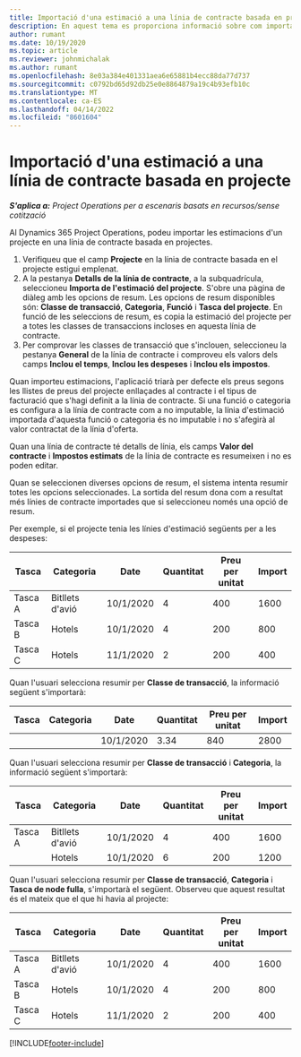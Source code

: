 ```yaml
---
title: Importació d'una estimació a una línia de contracte basada en projecte
description: En aquest tema es proporciona informació sobre com importar estimacions d'un projecte a una línia de contracte.
author: rumant
ms.date: 10/19/2020
ms.topic: article
ms.reviewer: johnmichalak
ms.author: rumant
ms.openlocfilehash: 8e03a384e401331aea6e65881b4ecc88da77d737
ms.sourcegitcommit: c0792bd65d92db25e0e8864879a19c4b93efb10c
ms.translationtype: MT
ms.contentlocale: ca-ES
ms.lasthandoff: 04/14/2022
ms.locfileid: "8601604"
---
```

# <a name="import-an-estimate-to-a-project-based-contract-line"></a>Importació d'una estimació a una línia de contracte basada en projecte

_**S'aplica a:** Project Operations per a escenaris basats en recursos/sense cotització_

Al Dynamics 365 Project Operations, podeu importar les estimacions d'un projecte en una línia de contracte basada en projectes.

1. Verifiqueu que el camp **Projecte** en la línia de contracte basada en el projecte estigui emplenat.
2. A la pestanya **Detalls de la línia de contracte**, a la subquadrícula, seleccioneu **Importa de l'estimació del projecte**. S'obre una pàgina de diàleg amb les opcions de resum. Les opcions de resum disponibles són: **Classe de transacció**, **Categoria**, **Funció** i **Tasca del projecte**. En funció de les seleccions de resum, es copia la estimació del projecte per a totes les classes de transaccions incloses en aquesta línia de contracte. 
3. Per comprovar les classes de transacció que s'inclouen, seleccioneu la pestanya **General** de la línia de contracte i comproveu els valors dels camps **Inclou el temps**, **Inclou les despeses** i **Inclou els impostos**.

Quan importeu estimacions, l'aplicació triarà per defecte els preus segons les llistes de preus del projecte enllaçades al contracte i el tipus de facturació que s'hagi definit a la línia de contracte. Si una funció o categoria es configura a la línia de contracte com a no imputable, la línia d'estimació importada d'aquesta funció o categoria és no imputable i no s'afegirà al valor contractat de la línia d'oferta.

Quan una línia de contracte té detalls de línia, els camps **Valor del contracte** i **Impostos estimats** de la línia de contracte es resumeixen i no es poden editar.

Quan se seleccionen diverses opcions de resum, el sistema intenta resumir totes les opcions seleccionades. La sortida del resum dona com a resultat més línies de contracte importades que si seleccioneu només una opció de resum.

Per exemple, si el projecte tenia les línies d'estimació següents per a les despeses:

| Tasca | Categoria | Date | Quantitat | Preu per unitat | Import |
| --- | --- | --- | --- | --- | --- |
| Tasca A | Bitllets d'avió | 10/1/2020 | 4 | 400 | 1600 |
| Tasca B | Hotels | 10/1/2020 | 4 | 200 | 800 |
| Tasca C | Hotels | 11/1/2020 | 2 | 200 | 400 |

Quan l'usuari selecciona resumir per **Classe de transacció**, la informació següent s'importarà:

| Tasca | Categoria | Date | Quantitat | Preu per unitat | Import |
| --- | --- | --- | --- | --- | --- |
| &nbsp;  | &nbsp;  | 10/1/2020 | 3.34 | 840 | 2800 |

Quan l'usuari selecciona resumir per **Classe de transacció** i **Categoria**, la informació següent s'importarà:

| Tasca | Categoria | Date | Quantitat | Preu per unitat | Import |
| --- | --- | --- | --- | --- | --- |
| Tasca A | Bitllets d'avió | 10/1/2020 | 4 | 400 | 1600 |
| &nbsp;  | Hotels | 10/1/2020 | 6 | 200 | 1200 |

Quan l'usuari selecciona resumir per **Classe de transacció**, **Categoria** i **Tasca de node fulla**, s'importarà el següent. Observeu que aquest resultat és el mateix que el que hi havia al projecte:

| Tasca | Categoria | Date | Quantitat | Preu per unitat | Import |
| --- | --- | --- | --- | --- | --- |
| Tasca A | Bitllets d'avió | 10/1/2020 | 4 | 400 | 1600 |
| Tasca B | Hotels | 10/1/2020 | 4 | 200 | 800 |
| Tasca C | Hotels | 11/1/2020 | 2 | 200 | 400 |


[!INCLUDE[footer-include](../includes/footer-banner.md)]